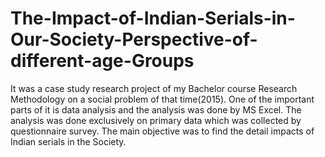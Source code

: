 # The-Impact-of-Indian-Serials-in-Our-Society-Perspective-of-different-age-Groups
It was a case study research project of my Bachelor course Research Methodology on a social problem of that time(2015). One of the important parts of it is data analysis and the analysis was done by MS Excel.
The analysis was done exclusively on primary data which was collected by questionnaire survey.
The main objective was to find the detail impacts of Indian serials in the Society.
